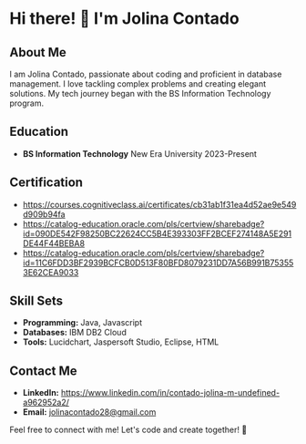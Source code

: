 # Hi there! 👋 I'm Jolina Contado

## About Me

I am Jolina Contado, passionate about coding and proficient in database management. I love tackling complex problems and creating elegant solutions. My tech journey began with the BS Information Technology program.

## Education

- **BS Information Technology**
  New Era University
  2023-Present

## Certification

- https://courses.cognitiveclass.ai/certificates/cb31ab1f31ea4d52ae9e549d909b94fa
- https://catalog-education.oracle.com/pls/certview/sharebadge?id=090DE542F98250BC22624CC5B4E393303FF2BCEF274148A5E291DE44F44BEBA8
- https://catalog-education.oracle.com/pls/certview/sharebadge?id=11C6FDD3BF2939BCFCB0D513F80BFD8079231DD7A56B991B753553E62CEA9033

## Skill Sets

- **Programming:** Java, Javascript
- **Databases:** IBM DB2 Cloud
- **Tools:** Lucidchart, Jaspersoft Studio, Eclipse, HTML

## Contact Me

- **LinkedIn:** https://www.linkedin.com/in/contado-jolina-m-undefined-a962952a2/
- **Email:** jolinacontado28@gmail.com

Feel free to connect with me! Let's code and create together! 🚀
